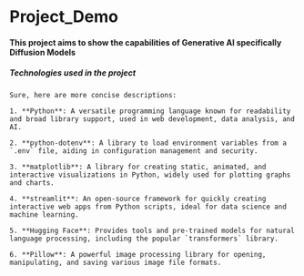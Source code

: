 ﻿# Project_Demo

#### This project aims to show the capabilities of Generative AI specifically Diffusion Models

##### Technologies used in the project
```
Sure, here are more concise descriptions:

1. **Python**: A versatile programming language known for readability and broad library support, used in web development, data analysis, and AI.

2. **python-dotenv**: A library to load environment variables from a `.env` file, aiding in configuration management and security.

3. **matplotlib**: A library for creating static, animated, and interactive visualizations in Python, widely used for plotting graphs and charts.

4. **streamlit**: An open-source framework for quickly creating interactive web apps from Python scripts, ideal for data science and machine learning.

5. **Hugging Face**: Provides tools and pre-trained models for natural language processing, including the popular `transformers` library.

6. **Pillow**: A powerful image processing library for opening, manipulating, and saving various image file formats.
```

